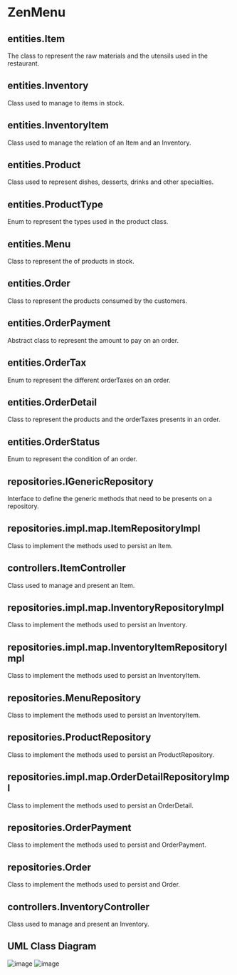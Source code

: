 # ZenMenu

## entities.Item
The class to represent the raw materials and the utensils used in the restaurant.

## entities.Inventory
Class used to manage to items in stock.

## entities.InventoryItem
Class used to manage the relation of an Item and an Inventory.

## entities.Product
Class used to represent dishes, desserts, drinks and other specialties.

## entities.ProductType
Enum to represent the types used in the product class.

## entities.Menu
Class to represent the  of products in stock.

## entities.Order
Class to represent the products consumed by the customers.

## entities.OrderPayment
Abstract class to represent the amount to pay on an order.

## entities.OrderTax
Enum to represent the different orderTaxes on an order.

## entities.OrderDetail
Class to represent the products and the orderTaxes presents in an order.

## entities.OrderStatus
Enum to represent the condition of an order.

## repositories.IGenericRepository
Interface to define the generic methods that need to be presents on a repository.

## repositories.impl.map.ItemRepositoryImpl
Class to implement the methods used to persist an Item.

## controllers.ItemController
Class used to manage and present an Item.

## repositories.impl.map.InventoryRepositoryImpl
Class to implement the methods used to persist an Inventory.

## repositories.impl.map.InventoryItemRepositoryImpl
Class to implement the methods used to persist an InventoryItem.

## repositories.MenuRepository
Class to implement the methods used to persist an InventoryItem.

## repositories.ProductRepository
Class to implement the methods used to persist an ProductRepository.

## repositories.impl.map.OrderDetailRepositoryImpl
Class to implement the methods used to persist an OrderDetail.

## repositories.OrderPayment
Class to implement the methods used to persist and OrderPayment.

## repositories.Order
Class to implement the methods used to persist and Order.

## controllers.InventoryController
Class used to manage and present an Inventory.

## UML Class Diagram
![image](https://user-images.githubusercontent.com/12875895/119288688-0d662600-bc17-11eb-9c34-6e7a4baee359.png)
![image](https://user-images.githubusercontent.com/12875895/119424492-90e54d00-bcd3-11eb-8895-e74d8695eea8.png)
